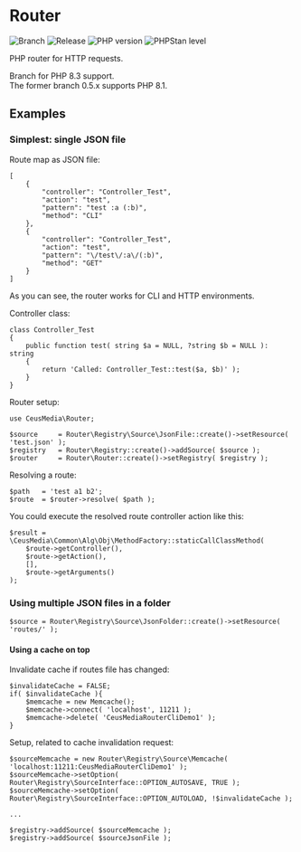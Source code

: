 # Router

![Branch](https://img.shields.io/badge/Branch-0.6.x-blue?style=flat-square)
![Release](https://img.shields.io/badge/Release-0.6.0-blue?style=flat-square)
![PHP version](https://img.shields.io/badge/PHP-%5E8.3-blue?style=flat-square&color=777BB4)
![PHPStan level](https://img.shields.io/badge/PHPStan_level-max+strict-darkgreen?style=flat-square)

PHP router for HTTP requests.  

Branch for PHP 8.3 support.     
The former branch 0.5.x supports PHP 8.1.

## Examples
### Simplest: single JSON file

Route map as JSON file:
```
[
    {
        "controller": "Controller_Test",
        "action": "test",
        "pattern": "test :a (:b)",
        "method": "CLI"
    },
    {
        "controller": "Controller_Test",
        "action": "test",
        "pattern": "\/test\/:a\/(:b)",
        "method": "GET"
    }
]
```
As you can see, the router works for CLI and HTTP environments.

Controller class:
```
class Controller_Test
{
	public function test( string $a = NULL, ?string $b = NULL ): string
	{
		return 'Called: Controller_Test::test($a, $b)' );
	}
}
```

Router setup:
```
use CeusMedia\Router;

$source		= Router\Registry\Source\JsonFile::create()->setResource( 'test.json' );
$registry	= Router\Registry::create()->addSource( $source );
$router		= Router\Router::create()->setRegistry( $registry );
```

Resolving a route:
```
$path	= 'test a1 b2';
$route	= $router->resolve( $path );
```

You could execute the resolved route controller action like this:
```
$result	= \CeusMedia\Common\Alg\Obj\MethodFactory::staticCallClassMethod(
	$route->getController(),
	$route->getAction(),
	[],
	$route->getArguments()
);

```
### Using multiple JSON files in a folder
```
$source	= Router\Registry\Source\JsonFolder::create()->setResource( 'routes/' );
```

#### Using a cache on top

Invalidate cache if routes file has changed:
```
$invalidateCache = FALSE;
if( $invalidateCache ){
	$memcache = new Memcache();
	$memcache->connect( 'localhost', 11211 );
	$memcache->delete( 'CeusMediaRouterCliDemo1' );
}
```

Setup, related to cache invalidation request:
```
$sourceMemcache	= new Router\Registry\Source\Memcache( 'localhost:11211:CeusMediaRouterCliDemo1' );
$sourceMemcache->setOption( Router\Registry\SourceInterface::OPTION_AUTOSAVE, TRUE );
$sourceMemcache->setOption( Router\Registry\SourceInterface::OPTION_AUTOLOAD, !$invalidateCache );

...

$registry->addSource( $sourceMemcache );
$registry->addSource( $sourceJsonFile );
```